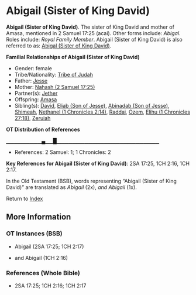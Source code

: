 # Abigail (Sister of King David)
**Abigail (Sister of King David)**. 
The sister of King David and mother of Amasa, mentioned in 2 Samuel 17:25 (acai). 
Other forms include: 
*Abigal*. 
Roles include: 
_Royal Family Member_. 
Abigail (Sister of King David) is also referred to as: 
[Abigal (Sister of King David)](Abigal.md). 




**Familial Relationships of Abigail (Sister of King David)**


* Gender: female
* Tribe/Nationality: [Tribe of Judah](../../../groups/md/acai/Judah.md)
* Father: [Jesse](Jesse.md)
* Mother: [Nahash (2 Samuel 17:25)](Nahash.3.md)
* Partner(s): [Jether](Jether.3.md)
* Offspring: [Amasa](Amasa.md)
* Sibling(s): [David](David.md), [Eliab (Son of Jesse)](Eliab.3.md), [Abinadab (Son of Jesse)](Abinadab.3.md), [Shimeah](Shimeah.2.md), [Nethanel (1 Chronicles 2:14)](Nethanel.2.md), [Raddai](Raddai.md), [Ozem](Ozem.md), [Elihu (1 Chronicles 27:18)](Elihu.4.md), [Zeruiah](Zeruiah.md)


**OT Distribution of References**

▁▁▁▁▁▁▁▁▁▄▁▁█▁▁▁▁▁▁▁▁▁▁▁▁▁▁▁▁▁▁▁▁▁▁▁▁▁▁
* References: 2 Samuel: 1; 1 Chronicles: 2



**Key References for Abigail (Sister of King David)**: 
2SA 17:25, 1CH 2:16, 1CH 2:17. 


In the Old Testament (BSB), words representing “Abigail (Sister of King David)” are translated as 
*Abigail* (2x), *and Abigail* (1x). 




Return to [Index](00-Index.md)

## More Information

### OT Instances (BSB)

* Abigail (2SA 17:25; 1CH 2:17)

* and Abigail (1CH 2:16)



### References (Whole Bible)

* 2SA 17:25; 1CH 2:16; 1CH 2:17



